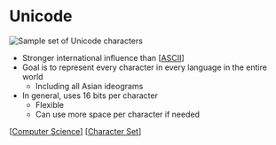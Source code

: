 # Unicode

![Sample set of Unicode characters](/assets/second-brain/2020-09-17-17-07-11.png)

- Stronger international influence than [[ASCII]]
- Goal is to represent every character in every language in the entire world
  - Including all Asian ideograms
- In general, uses 16 bits per character
  - Flexible
  - Can use more space per character if needed

[[Computer Science]] [[Character Set]]

[//begin]: # "Autogenerated link references for markdown compatibility"
[ASCII]: ascii "ASCII"
[Computer Science]: computer-science "Computer Science"
[Character Set]: character-set "Character Set"
[//end]: # "Autogenerated link references"
